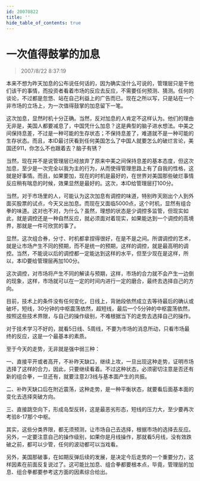 ```yaml
---
id: 20070822 
title: ''
hide_table_of_contents: true
---
```


# 一次值得鼓掌的加息

> 2007/8/22 8:37:19

本来不想为昨天加息的公布说任何话的，因为确实没什么可说的，管理层只是干他们该干的事情，而投资者看着市场的反应去反应，不需要任何预测、猜测。任何的谈论，不过都是忽悠、站在自己利益上的广告而已。现在之所以写，只是站在一个非市场的立场上，为一次值得鼓掌的加息留下一笔。
 
这次加息，显然时机十分正确。当然，反对加息的人肯定不这样认为。他们的理由无非是，美国人都要减息了，中国凭什么加息？这是典型的脑子进水想法。中美之间保持息差，不过是一种可能的生存状态；不保持息差了，难道就不是一种可能的生存状态。而且，本ID最讨厌看到任何美国怎么了中国人就要怎么的破烂言论，美国还911，你怎么不也跟着去？脑子有锈？
 
当然，现在并不是说管理层已经放弃了原来中美之间保持息差的基本态度，但这次加息，至少是一次完全以我为主的行为，从而使得管理思路上有了自我的性格，这就是好事情。而且，如果要加，现在的时机是最好的，在世界对美国那些破烂事情反应稍有喘息的时候，效果显然是最好的。这次，本ID给管理层打100分。
 
当然，对于市场里的人，可能认为这次加息有调控的味道，特别昨天刚出个人到外面买股票的试点，今天又出加息。而现在又面临5000点，这个时机，显然有组合拳的味道。这对也不对，为什么？虽然，理想的状态是少调控多监管，但现实如此，就是调控还是一种自然反应，就必须面对着现实，如果能达到一个调控的高境界，那就是一件可欣赏的事了。
 
显然，这次组合券，分寸、时机都拿捏得很好，在是不是之间。所谓调控的艺术，就是让市场产生不同的预期，而不是统一的预期，这样的调控，就是最高明的调控。当然，不能说以后的调控都一定能达到这样的水平，但至少现在是这样，所以，本ID要给管理层再加100分。
 
这次调控，对市场将产生不同的解读与预期，这样，市场的合力就不会产生一边倒的现象，这样，市场就可以在一定的时间内进行一定的磨合，最终去选择自己的方向。
 
目前，技术上的条件没有任何变化，日线上，背驰段依然成立去等待最后的确认或破坏，短线，30分钟的中枢震荡依然，超短线，最后一个5分钟的中枢震荡依然，按照这些技术界限，与自己的操作级别，不难根据当下的走势去选择自己的操作。
 
对于技术学习不好的，就看5日线、5周线，不要为市场的消息所动，只看市场最终的反应，这是一个最基本的素质。
 
至于今天的走势，无非就是强中弱三种：
 
一、直接平开或者高开，不补昨天缺口，继续上攻，一旦出现这种走势，证明市场选择了这样的合力，因此，只要继续看着。不过这种状态，必须密切注意是否还有新的组合拳，一旦还有，就要注意2/3线与基本面产生的共振。
 
二、补昨天缺口后在附近震荡，这种走势，是一种平衡状态，就要看后面基本面的变化去选择突破方向。
 
三、直接跳空向下，形成岛型反转，这是最恶劣形态，短线的压力大，至少要再次考验8-17那个中枢。
 
其实，这些分类界限，都无须预测，让市场自己去选择，根据市场的选择去反应。另外，一定要注意自己的操作级别，如果你是月线操作，那就看5月线，没有效跌破之前，都可以少管，任何的波动都可以当戏看。
 
另外，美国那破事，在如期反弹后续的发展，是决定今后走势的一个重要分力，这样因素在前面反复说过了。这可能比加息、组合拳都要根本点，毕竟，管理层的加息、组合拳都要参考这方面的因素综合给出。